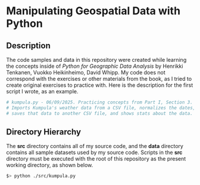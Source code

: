 # Manipulating Geospatial Data with Python

## Description

The code samples and data in this repository were created while learning the concepts inside of *Python for Geographic Data Analysis* by Henrikki Tenkanen, Vuokko Heikinheimo, David Whipp. My code does not correspond with the exercises or other materials from the book, as I tried to create original exercises to practice with. Here is the description for the first script I wrote, as an example.

```python
# kumpula.py - 06/09/2025. Practicing concepts from Part I, Section 3.
# Imports Kumpula's weather data from a CSV file, normalizes the dates,
# saves that data to another CSV file, and shows stats about the data.
```

## Directory Hierarchy

The **src** directory contains all of my source code, and the **data** directory contains all sample datasets used by my source code. Scripts in the **src** directory must be executed with the root of this repository as the present working directory, as shown below.

```bash
$> python ./src/kumpula.py
```